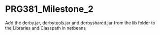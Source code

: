 # PRG381_Milestone_2
Add the derby.jar, derbytools.jar and derbyshared.jar from the lib folder to the Libraries and Classpath in netbeans
